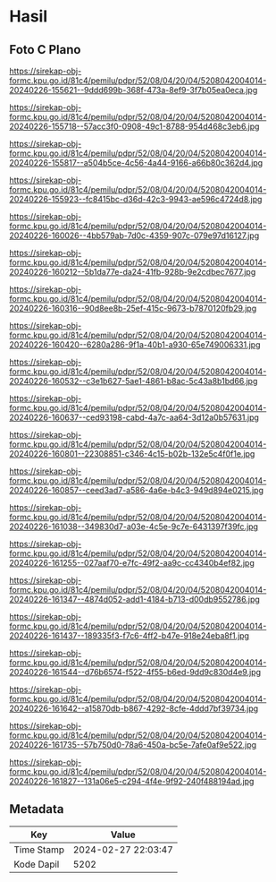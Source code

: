 # Hasil

## Foto C Plano

https://sirekap-obj-formc.kpu.go.id/81c4/pemilu/pdpr/52/08/04/20/04/5208042004014-20240226-155621--9ddd699b-368f-473a-8ef9-3f7b05ea0eca.jpg

https://sirekap-obj-formc.kpu.go.id/81c4/pemilu/pdpr/52/08/04/20/04/5208042004014-20240226-155718--57acc3f0-0908-49c1-8788-954d468c3eb6.jpg

https://sirekap-obj-formc.kpu.go.id/81c4/pemilu/pdpr/52/08/04/20/04/5208042004014-20240226-155817--a504b5ce-4c56-4a44-9166-a66b80c362d4.jpg

https://sirekap-obj-formc.kpu.go.id/81c4/pemilu/pdpr/52/08/04/20/04/5208042004014-20240226-155923--fc8415bc-d36d-42c3-9943-ae596c4724d8.jpg

https://sirekap-obj-formc.kpu.go.id/81c4/pemilu/pdpr/52/08/04/20/04/5208042004014-20240226-160026--4bb579ab-7d0c-4359-907c-079e97d16127.jpg

https://sirekap-obj-formc.kpu.go.id/81c4/pemilu/pdpr/52/08/04/20/04/5208042004014-20240226-160212--5b1da77e-da24-41fb-928b-9e2cdbec7677.jpg

https://sirekap-obj-formc.kpu.go.id/81c4/pemilu/pdpr/52/08/04/20/04/5208042004014-20240226-160316--90d8ee8b-25ef-415c-9673-b7870120fb29.jpg

https://sirekap-obj-formc.kpu.go.id/81c4/pemilu/pdpr/52/08/04/20/04/5208042004014-20240226-160420--6280a286-9f1a-40b1-a930-65e749006331.jpg

https://sirekap-obj-formc.kpu.go.id/81c4/pemilu/pdpr/52/08/04/20/04/5208042004014-20240226-160532--c3e1b627-5ae1-4861-b8ac-5c43a8b1bd66.jpg

https://sirekap-obj-formc.kpu.go.id/81c4/pemilu/pdpr/52/08/04/20/04/5208042004014-20240226-160637--ced93198-cabd-4a7c-aa64-3d12a0b57631.jpg

https://sirekap-obj-formc.kpu.go.id/81c4/pemilu/pdpr/52/08/04/20/04/5208042004014-20240226-160801--22308851-c346-4c15-b02b-132e5c4f0f1e.jpg

https://sirekap-obj-formc.kpu.go.id/81c4/pemilu/pdpr/52/08/04/20/04/5208042004014-20240226-160857--ceed3ad7-a586-4a6e-b4c3-949d894e0215.jpg

https://sirekap-obj-formc.kpu.go.id/81c4/pemilu/pdpr/52/08/04/20/04/5208042004014-20240226-161038--349830d7-a03e-4c5e-9c7e-6431397f39fc.jpg

https://sirekap-obj-formc.kpu.go.id/81c4/pemilu/pdpr/52/08/04/20/04/5208042004014-20240226-161255--027aaf70-e7fc-49f2-aa9c-cc4340b4ef82.jpg

https://sirekap-obj-formc.kpu.go.id/81c4/pemilu/pdpr/52/08/04/20/04/5208042004014-20240226-161347--4874d052-add1-4184-b713-d00db9552786.jpg

https://sirekap-obj-formc.kpu.go.id/81c4/pemilu/pdpr/52/08/04/20/04/5208042004014-20240226-161437--189335f3-f7c6-4ff2-b47e-918e24eba8f1.jpg

https://sirekap-obj-formc.kpu.go.id/81c4/pemilu/pdpr/52/08/04/20/04/5208042004014-20240226-161544--d76b6574-f522-4f55-b6ed-9dd9c830d4e9.jpg

https://sirekap-obj-formc.kpu.go.id/81c4/pemilu/pdpr/52/08/04/20/04/5208042004014-20240226-161642--a15870db-b867-4292-8cfe-4ddd7bf39734.jpg

https://sirekap-obj-formc.kpu.go.id/81c4/pemilu/pdpr/52/08/04/20/04/5208042004014-20240226-161735--57b750d0-78a6-450a-bc5e-7afe0af9e522.jpg

https://sirekap-obj-formc.kpu.go.id/81c4/pemilu/pdpr/52/08/04/20/04/5208042004014-20240226-161827--131a06e5-c294-4f4e-9f92-240f488194ad.jpg


## Metadata

| Key        | Value               |
| ---------- | ------------------- |
| Time Stamp | 2024-02-27 22:03:47 |
| Kode Dapil | 5202                |



